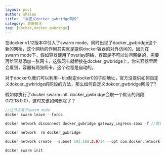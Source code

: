 ```yaml
---
layout: post 
author: shalou
title:  "自定义docker_gwbridge网段"
category: 容器技术
tag: [docker,docker_gwbridge]
---
```



在docker v1.12版本中引入了swarm mode，同时出现了docker_gwbridge这个新的网桥，这个网桥的作用其实就是提供docker容器的对外访问的，因为在swarm mode下，假如容器使用了overlay网络，容器是不可以访问网络的，需要再给容器添加一张网卡，这张网卡就桥接在docker_gwbridge上，你去容器里面会看到，容器有两张网卡，这个过程是自动的。

<!-- more -->

对于docker0,我们可以利用--bip制定docker0的子网地址，官方没提供如何自定义dokcer_gwbridge的网段的方法，那么如何自定义dokcer_gwbridge网段了?

假如你执行了docker swarm init. docker_gwbridge会取一个默认的网段(172.18.0.0)，这时又该如何删除了？

```go
//让节点离开swarm mode
docker swarm leave --force

docker network disconnect docker_gwbridge gateway_ingress-sbox -f //需要加-f，否则会说找不到这个容器

docker network  rm docker_gwbridge

docker network create --subnet 192.168.2.0/24 --opt com.docker.network.bridge.name=docker_gwbridge --opt com.docker.network.bridge.enable_icc=false --opt com.docker.network.bridge.enable_ip_masquerade=true docker_gwbridge

docker swarm init
```


